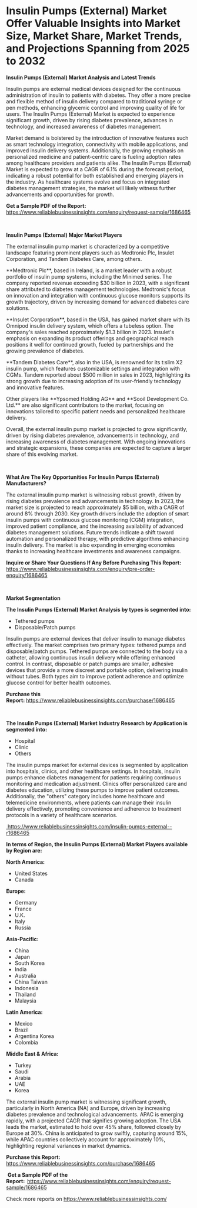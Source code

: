 <p><h1>Insulin Pumps (External) Market Offer Valuable Insights into Market Size, Market Share, Market Trends, and Projections Spanning from 2025 to 2032</h1></p><p><strong>Insulin Pumps (External) Market Analysis and Latest Trends</strong></p>
<p><p>Insulin pumps are external medical devices designed for the continuous administration of insulin to patients with diabetes. They offer a more precise and flexible method of insulin delivery compared to traditional syringe or pen methods, enhancing glycemic control and improving quality of life for users. The Insulin Pumps (External) Market is expected to experience significant growth, driven by rising diabetes prevalence, advances in technology, and increased awareness of diabetes management.</p><p>Market demand is bolstered by the introduction of innovative features such as smart technology integration, connectivity with mobile applications, and improved insulin delivery systems. Additionally, the growing emphasis on personalized medicine and patient-centric care is fueling adoption rates among healthcare providers and patients alike. The Insulin Pumps (External) Market is expected to grow at a CAGR of 6.1% during the forecast period, indicating a robust potential for both established and emerging players in the industry. As healthcare systems evolve and focus on integrated diabetes management strategies, the market will likely witness further advancements and opportunities for growth.</p></p>
<p><strong>Get a Sample PDF of the Report:&nbsp;</strong> <a href="https://www.reliablebusinessinsights.com/enquiry/request-sample/1686465?utm_campaign=3542&utm_medium=2&utm_source=Github&utm_content=ia&utm_term=26032025&utm_id=insulin-pumps-external">https://www.reliablebusinessinsights.com/enquiry/request-sample/1686465</a></p>
<p>&nbsp;</p>
<p><strong>Insulin Pumps (External) Major Market Players</strong></p>
<p><p>The external insulin pump market is characterized by a competitive landscape featuring prominent players such as Medtronic Plc, Insulet Corporation, and Tandem Diabetes Care, among others. </p><p>**Medtronic Plc**, based in Ireland, is a market leader with a robust portfolio of insulin pump systems, including the Minimed series. The company reported revenue exceeding $30 billion in 2023, with a significant share attributed to diabetes management technologies. Medtronic's focus on innovation and integration with continuous glucose monitors supports its growth trajectory, driven by increasing demand for advanced diabetes care solutions.</p><p>**Insulet Corporation**, based in the USA, has gained market share with its Omnipod insulin delivery system, which offers a tubeless option. The company's sales reached approximately $1.3 billion in 2023. Insulet's emphasis on expanding its product offerings and geographical reach positions it well for continued growth, fueled by partnerships and the growing prevalence of diabetes.</p><p>**Tandem Diabetes Care**, also in the USA, is renowned for its t:slim X2 insulin pump, which features customizable settings and integration with CGMs. Tandem reported about $500 million in sales in 2023, highlighting its strong growth due to increasing adoption of its user-friendly technology and innovative features.</p><p>Other players like **Ypsomed Holding AG** and **Sooil Development Co. Ltd.** are also significant contributors to the market, focusing on innovations tailored to specific patient needs and personalized healthcare delivery.</p><p>Overall, the external insulin pump market is projected to grow significantly, driven by rising diabetes prevalence, advancements in technology, and increasing awareness of diabetes management. With ongoing innovations and strategic expansions, these companies are expected to capture a larger share of this evolving market.</p></p>
<p>&nbsp;</p>
<p><strong>What Are The Key Opportunities For Insulin Pumps (External) Manufacturers?</strong></p>
<p><p>The external insulin pump market is witnessing robust growth, driven by rising diabetes prevalence and advancements in technology. In 2023, the market size is projected to reach approximately $5 billion, with a CAGR of around 8% through 2030. Key growth drivers include the adoption of smart insulin pumps with continuous glucose monitoring (CGM) integration, improved patient compliance, and the increasing availability of advanced diabetes management solutions. Future trends indicate a shift toward automation and personalized therapy, with predictive algorithms enhancing insulin delivery. The market is also expanding in emerging economies thanks to increasing healthcare investments and awareness campaigns.</p></p>
<p><strong>Inquire or Share Your Questions If Any Before Purchasing This Report:</strong> <a href="https://www.reliablebusinessinsights.com/enquiry/pre-order-enquiry/1686465?utm_campaign=3542&utm_medium=2&utm_source=Github&utm_content=ia&utm_term=26032025&utm_id=insulin-pumps-external">https://www.reliablebusinessinsights.com/enquiry/pre-order-enquiry/1686465</a></p>
<p>&nbsp;</p>
<p><strong>Market Segmentation</strong></p>
<p><strong>The Insulin Pumps (External) Market Analysis by types is segmented into:</strong></p>
<p><ul><li>Tethered pumps</li><li>Disposable/Patch pumps</li></ul></p>
<p><p>Insulin pumps are external devices that deliver insulin to manage diabetes effectively. The market comprises two primary types: tethered pumps and disposable/patch pumps. Tethered pumps are connected to the body via a catheter, allowing continuous insulin delivery while offering enhanced control. In contrast, disposable or patch pumps are smaller, adhesive devices that provide a more discreet and portable option, delivering insulin without tubes. Both types aim to improve patient adherence and optimize glucose control for better health outcomes.</p></p>
<p><strong>Purchase this Report:&nbsp;</strong><a href="https://www.reliablebusinessinsights.com/purchase/1686465?utm_campaign=3542&utm_medium=2&utm_source=Github&utm_content=ia&utm_term=26032025&utm_id=insulin-pumps-external">https://www.reliablebusinessinsights.com/purchase/1686465</a></p>
<p>&nbsp;</p>
<p><strong>The Insulin Pumps (External) Market Industry Research by Application is segmented into:</strong></p>
<p><ul><li>Hospital</li><li>Clinic</li><li>Others</li></ul></p>
<p><p>The insulin pumps market for external devices is segmented by application into hospitals, clinics, and other healthcare settings. In hospitals, insulin pumps enhance diabetes management for patients requiring continuous monitoring and medication adjustment. Clinics offer personalized care and diabetes education, utilizing these pumps to improve patient outcomes. Additionally, the "others" category includes home healthcare and telemedicine environments, where patients can manage their insulin delivery effectively, promoting convenience and adherence to treatment protocols in a variety of healthcare scenarios.</p></p>
<p><a href="https://www.reliablebusinessinsights.com/insulin-pumps-external--r1686465?utm_campaign=3542&utm_medium=2&utm_source=Github&utm_content=ia&utm_term=26032025&utm_id=insulin-pumps-external">&nbsp;https://www.reliablebusinessinsights.com/insulin-pumps-external--r1686465</a></p>
<p><strong>In terms of Region, the Insulin Pumps (External) Market Players available by Region are:</strong></p>
<p>
    <p> <strong> North America: </strong>
        <ul>
            <li>United States</li>
            <li>Canada</li>
        </ul>
        </p> 
    <p> <strong> Europe: </strong>
        <ul>
            <li>Germany</li>
            <li>France</li>
            <li>U.K.</li>
            <li>Italy</li>
            <li>Russia</li>
        </ul>
        </p> 
    <p> <strong> Asia-Pacific: </strong>
        <ul>
            <li>China</li>
            <li>Japan</li>
            <li>South Korea</li>
            <li>India</li>
            <li>Australia</li>
            <li>China Taiwan</li>
            <li>Indonesia</li>
            <li>Thailand</li>
            <li>Malaysia</li>
        </ul>
        </p> 
    <p> <strong> Latin America: </strong>
        <ul>
            <li>Mexico</li>
            <li>Brazil</li>
            <li>Argentina Korea</li>
            <li>Colombia</li>
        </ul>
        </p> 
    <p> <strong> Middle East & Africa: </strong>
        <ul>
            <li>Turkey</li>
            <li>Saudi</li>
            <li>Arabia</li>
            <li>UAE</li>
            <li>Korea</li>
        </ul>
    </p>
    </p>
<p><p>The external insulin pump market is witnessing significant growth, particularly in North America (NA) and Europe, driven by increasing diabetes prevalence and technological advancements. APAC is emerging rapidly, with a projected CAGR that signifies growing adoption. The USA leads the market, estimated to hold over 45% share, followed closely by Europe at 30%. China is anticipated to grow swiftly, capturing around 15%, while APAC countries collectively account for approximately 10%, highlighting regional variances in market dynamics.</p></p>
<p><strong>Purchase this Report: </strong><a href="https://www.reliablebusinessinsights.com/purchase/1686465?utm_campaign=3542&utm_medium=2&utm_source=Github&utm_content=ia&utm_term=26032025&utm_id=insulin-pumps-external">https://www.reliablebusinessinsights.com/purchase/1686465</a></p>
<p>&nbsp;<strong>Get a Sample PDF of the Report:&nbsp;&nbsp;</strong><a href="https://www.reliablebusinessinsights.com/enquiry/request-sample/1686465?utm_campaign=3542&utm_medium=2&utm_source=Github&utm_content=ia&utm_term=26032025&utm_id=insulin-pumps-external">https://www.reliablebusinessinsights.com/enquiry/request-sample/1686465</a></p>
<p><strong></strong></p>
<p>Check more reports on <a href="https://www.reliablebusinessinsights.com/?utm_campaign=3542&utm_medium=2&utm_source=Github&utm_content=ia&utm_term=26032025&utm_id=insulin-pumps-external">https://www.reliablebusinessinsights.com/</a></p>